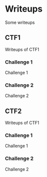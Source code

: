 # Writeups

Some writeups

## CTF1

Writeups of CTF1

### Challenge 1

Challenge 1

### Challenge 2

Challenge 2

## CTF2

Writeups of CTF1

### Challenge 1

Challenge 1

### Challenge 2

Challenge 2